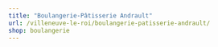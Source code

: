 ```yaml
---
title: "Boulangerie-Pâtisserie Andrault"
url: /villeneuve-le-roi/boulangerie-patisserie-andrault/
shop: boulangerie
---
```

